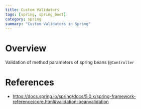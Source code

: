 ```yaml
---
title: Custom Validators
tags: [spring, spring_boot]
category: spring
summary: "Custom Validators in Spring"
---
```


# Overview

Validation of method parameters of spring beans (`@Controller`

# References

* <https://docs.spring.io/spring/docs/5.0.x/spring-framework-reference/core.html#validation-beanvalidation>
